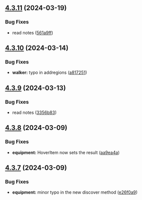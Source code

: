 ## [4.3.11](https://github.com/Torwent/SRL-T/compare/v4.3.10...v4.3.11) (2024-03-19)


### Bug Fixes

* read notes ([561a9ff](https://github.com/Torwent/SRL-T/commit/561a9ff6ef8c3f00b84e10b437a93840eb7e7c80))



## [4.3.10](https://github.com/Torwent/SRL-T/compare/v4.3.9...v4.3.10) (2024-03-14)


### Bug Fixes

* **walker:** typo in addregions ([a817251](https://github.com/Torwent/SRL-T/commit/a817251dd15cd94478ae3a4ec158415617adaf07))



## [4.3.9](https://github.com/Torwent/SRL-T/compare/v4.3.8...v4.3.9) (2024-03-13)


### Bug Fixes

* read notes ([3356b83](https://github.com/Torwent/SRL-T/commit/3356b8378960c1c34eb440c4fdfcf00644a93d5b))



## [4.3.8](https://github.com/Torwent/SRL-T/compare/v4.3.7...v4.3.8) (2024-03-09)


### Bug Fixes

* **equipment:** HoverItem now sets the result ([aa9ea4a](https://github.com/Torwent/SRL-T/commit/aa9ea4ac4183bf1518093af95a2fdfa7a6c4a8e4))



## [4.3.7](https://github.com/Torwent/SRL-T/compare/v4.3.6...v4.3.7) (2024-03-09)


### Bug Fixes

* **equipment:** minor typo in the new discover method ([e26f0a9](https://github.com/Torwent/SRL-T/commit/e26f0a99244121c53681cf675e348d04f0522964))



